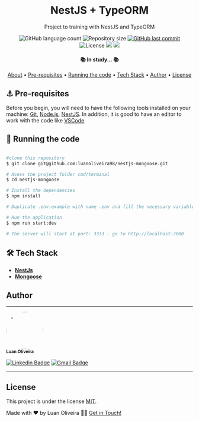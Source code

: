 <h1 align="center"> NestJS + TypeORM </h1>
<p align="center"> Project to training with NestJS and TypeORM </p>

<p align="center">
  <img alt="GitHub language count" src="https://img.shields.io/github/languages/count/luanoliveira98/nestjs-mongoose?color=%2304D361"/>
  <img alt="Repository size" src="https://img.shields.io/github/repo-size/luanoliveira98/nestjs-mongoose">
  <a href="https://github.com/luanoliveira98/nestjs-mongoose/commits/master">
    <img alt="GitHub last commit" src="https://img.shields.io/github/last-commit/luanoliveira98/nestjs-mongoose">
  </a>
  <img alt="License" src="https://img.shields.io/badge/license-MIT-brightgreen">
  <img src="https://img.shields.io/static/v1?label=Made%20with&message=NestJs&color=ea2845"/>
  <a href="https://www.udemy.com/course/nestjs-do-zero">
    <img src="https://img.shields.io/static/v1?label=Course%20of&message=Udemy&color=5624d0"/>
  </a>
</p>

<h4 align="center">
   📚 In study... 📚
</h4>

<p align="center">
 <a href="#🔍-about">About</a> •
 <a href="#⚓-pre-requisites">Pre-requisites</a> •
 <a href="#💾-running-the-code">Running the code</a> •
 <a href="#🛠️-tech-stack">Tech Stack</a> • 
 <a href="#author">Author</a> • 
 <a href="#license">License</a>
</p>

## ⚓ Pre-requisites

Before you begin, you will need to have the following tools installed on your machine:
[Git](https://git-scm.com), [Node.js](https://nodejs.org/en/), [NestJS](https://nestjs.com/).
In addition, it is good to have an editor to work with the code like [VSCode](https://code.visualstudio.com/)

## 💾 Running the code

````bash

#clone this repository
$ git clone git@github.com:luanoliveira98/nestjs-mongoose.git

# Acess the project folder cmd/terminal
$ cd nestjs-mongoose

# Install the dependencies
$ npm install

# Duplicate .env.example with name .env and fill the necessary variables

# Run the application
$ npm run start:dev

# The server will start at port: 3333 - go to http://localhost:3000

````

## 🛠️ Tech Stack

- **[NestJs](https://nestjs.com/)**
- **[Mongoose](https://mongoosejs.com/)**

## Author
---

<a href="https://github.com/luanoliveira">
 <img style="border-radius: 50%;" src="https://github.com/luanoliveira98.png" width="100px;" alt=""/>
 <br />
 <sub><b>Luan Oliveira</b></sub>
</a>

[![Linkedin Badge](https://img.shields.io/badge/-LinkedIn-blue?style=flat-square&logo=Linkedin&logoColor=white&link=https://www.linkedin.com/in/luan-oliveira-saldanha/)](https://www.linkedin.com/in/luan-oliveira-saldanha/) 
[![Gmail Badge](https://img.shields.io/badge/-Gmail-c14438?style=flat-square&logo=Gmail&logoColor=white&link=mailto:luanoliveiraltda@gmail.com)](mailto:luanoliveiraltda@gmail.com)

---

## License

This project is under the license [MIT](./LICENSE).

Made with ❤️ by Luan Oliveira 👋🏽 [Get in Touch!](Https://www.linkedin.com/in/luan-oliveira-saldanha/)

